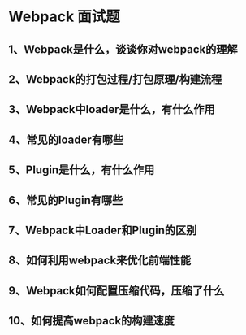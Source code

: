 # Webpack 面试题

## 1、Webpack是什么，谈谈你对webpack的理解

## 2、Webpack的打包过程/打包原理/构建流程

## 3、Webpack中loader是什么，有什么作用

## 4、常见的loader有哪些

## 5、Plugin是什么，有什么作用

## 6、常见的Plugin有哪些

## 7、Webpack中Loader和Plugin的区别

## 8、如何利用webpack来优化前端性能

## 9、Webpack如何配置压缩代码，压缩了什么

## 10、如何提高webpack的构建速度